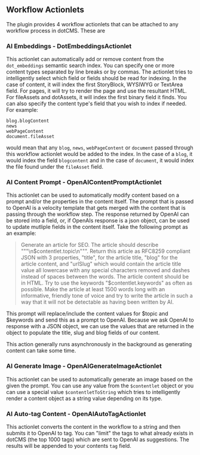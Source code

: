 ## Workflow Actionlets

The plugin provides 4 workflow actionlets that can be attached to any workflow process in dotCMS.
These are

### AI Embeddings - DotEmbeddingsActionlet

This actionlet can automatically add or remove content from the `dot_embeddings` semantic search
index. You can specify one or more content types separated by line breaks or by commas. The
actionlet tries to intelligently select which field or fields should be read for indexing. In the
case of content, it will index the first StoryBlock, WYSIWYG or TextArea field. For pages, it will
try to render the
page and use the resultant HTML. For fileAssets and dotAssets, it will index the first binary field
it finds. You can also specify the content type's field that you wish to index if needed. For
example:

```
blog.blogContent
news
webPageContent
document.fileAsset
```

would mean that any `blog`, `news`, `webPageContent` or `document` passed through this workflow
actionlet would be added to the index. In the case of a `blog`, it would index the
field `blogcontent` and in the case of `document`, it would index the file found under
the `fileAsset` field.


### AI Content Prompt - OpenAIContentPromptActionlet

This actionlet can be used to automatically modify content based on a prompt and/or the properties in
the content itself. The prompt that is passed to OpenAI is a velocity template that gets merged with
the content that is passing through the workflow step.
The response returned by OpenAI can be stored into a field, or, if OpenAIs response is a json
object, can be used to update mutliple fields in the content itself. Take the following prompt as an
example:

> Generate an article for SEO. The article should describe  """\n$contentlet.topic\n""". Return this
> article as RFC8259 compliant JSON with 3 properties, "title", for the article title, "blog" for
> the article content, and "urlSlug" which would contain the article title value all
> lowercase with any special characters removed and dashes instead of spaces between the words. The
> article content should be in HTML. Try to use the keywords "$contentlet.keywords" as often as
> possible. Make the article at least 1500 words long with an informative, friendly tone of voice
> and try to write the article in such a way that it will not be detectable as having been written by
> AI.

This prompt will replace/include the content values for $topic and $keywords and send this as a
prompt to OpenAI. Because we ask OpenAI to response with a JSON object, we can use the values that
are returned in the object to populate the title, slug and blog fields of our content.

This action generally runs asynchronously in the background as generating content can take some time.

### AI Generate Image - OpenAIGenerateImageActionlet

This actionlet can be used to automatically generate an image based on the given the prompt. You can
use any value from the `$contentlet` object or you can use a special value `$contentletToString`
which tries to intelligently render a content object as a string value depending on its type.

### AI Auto-tag Content - OpenAIAutoTagActionlet

This actionlet converts the content in the workflow to a string and then submits it to OpenAI to
tag. You can "limit" the tags to what already exists in dotCMS (the top 1000 tags) which are sent to
OpenAI as suggestions. The results will be appended to your contents `tag` field.
